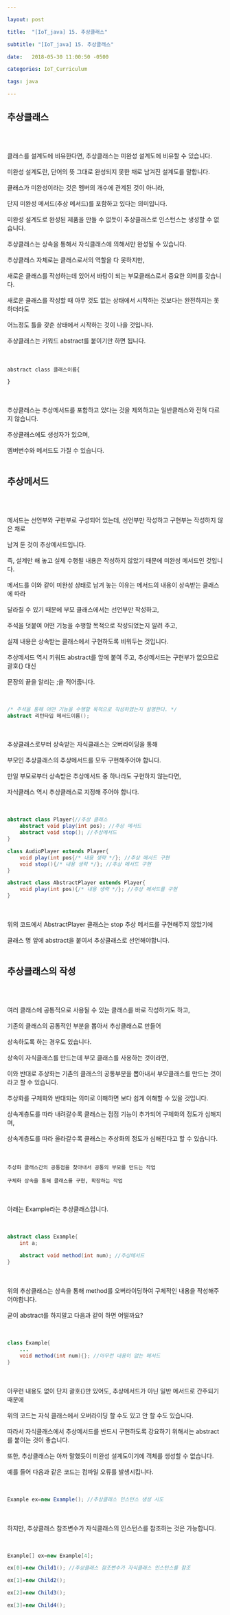 ```yaml
---

layout: post

title:  "[IoT_java] 15. 추상클래스"

subtitle: "[IoT_java] 15. 추상클래스"

date:   2018-05-30 11:00:50 -0500

categories: IoT_Curriculum

tags: java

---
```


## 추상클래스

<br>
<br>

클래스를 설계도에 비유한다면, 추상클래스는 미완성 설계도에 비유할 수 있습니다.
<br>
<br>
미완성 설계도란, 단어의 뜻 그대로 완성되지 못한 채로 남겨진 설계도를 말합니다.
<br>
<br>
클래스가 미완성이라는 것은 멤버의 개수에 관계된 것이 아니라,
<br>
<br>
단지 미완성 메서드(추상 메서드)를 포함하고 있다는 의미입니다.
<br>
<br>
미완성 설계도로 완성된 제품을 만들 수 없듯이 추상클래스로 인스턴스는 생성할 수 없습니다.
<br>
<br>
추상클래스는 상속을 통해서 자식클래스에 의해서만 완성될 수 있습니다.
<br>
<br>
추상클래스 자체로는 클래스로서의 역할을 다 못하지만,
<br>
<br>
새로운 클래스를 작성하는데 있어서 바탕이 되는 부모클래스로서 중요한 의미를 갖습니다.
<br>
<br>
새로운 클래스를 작성할 때 아무 것도 없는 상태에서 시작하는 것보다는 완전하지는 못하더라도
<br>
<br> 
어느정도 틀을 갖춘 상태에서 시작하는 것이 나을 것입니다.
<br>
<br>
추상클래스는 키워드 abstract를 붙이기만 하면 됩니다.
<br>
<br>
<br>

```
abstract class 클래스이름{

}
```

<br>
<br>
추상클래스는 추상메서드를 포함하고 있다는 것을 제외하고는 일반클래스와 전혀 다르지 않습니다.
<br>
<br>
추상클래스에도 생성자가 있으며,
<br>
<br>
멤버변수와 메서드도 가질 수 있습니다.

<br>
<br>

## 추상메서드

<br>
<br>

메서드는 선언부와 구현부로 구성되어 있는데, 선언부만 작성하고 구현부는 작성하지 않은 채로
<br>
<br>
남겨 둔 것이 추상메서드입니다.
<br>
<br>
즉, 설계만 해 놓고 실제 수행될 내용은 작성하지 않았기 때문에 미완성 메서드인 것입니다.
<br>
<br>
메서드를 이와 같이 미완성 상태로 남겨 놓는 이유는 메서드의 내용이 상속받는 클래스에 따라
<br>
<br>
달라질 수 있기 때문에 부모 클래스에서는 선언부만 작성하고,
<br>
<br>
주석을 덧붙여 어떤 기능을 수행할 목적으로 작성되었는지 알려 주고,
<br>
<br>
실제 내용은 상속받는 클래스에서 구현하도록 비워두는 것입니다.
<br>
<br>
추상메서드 역시 키워드 abstract를 앞에 붙여 주고, 추상메서드는 구현부가 없으므로 괄호{} 대신
<br>
<br>
문장의 끝을 알리는 ;을 적어줍니다.
<br>
<br>
<br>

```java
/* 주석을 통해 어떤 기능을 수행할 목적으로 작성하였는지 설명한다. */
abstract 리턴타입 메서드이름();
```

<br>
<br>
추상클래스로부터 상속받는 자식클래스는 오버라이딩을 통해 
<br>
<br>
부모인 추상클래스의 추상메서드를 모두 구현해주어야 합니다.
<br>
<br>
만일 부모로부터 상속받은 추상메서드 중 하나라도 구현하지 않는다면,
<br>
<br>
자식클래스 역시 추상클래스로 지정해 주어야 합니다.
<br>
<br>
<br>

```java
abstract class Player{//추상 클래스
	abstract void play(int pos); //추상 메서드
	abstract void stop(); //추상메서드
}

class AudioPlayer extends Player{
	void play(int pos{/* 내용 생략 */}; //추상 메서드 구현
	void stop(){/* 내용 생략 */}; //추상 메서드 구현
}

abstract class AbstractPlayer extends Player{
	void play(int pos){/* 내용 생략 */}; //추상 메서드를 구현
}
```

<br>
<br>
위의 코드에서 AbstractPlayer 클래스는 stop 추상 메서드를 구현해주지 않았기에
<br>
<br>
클래스 명 앞에 abstract을 붙여서 추상클래스로 선언해야합니다.

<br>
<br>

## 추상클래스의 작성

<br>
<br>

여러 클래스에 공통적으로 사용될 수 있는 클래스를 바로 작성하기도 하고,
<br>
<br>
기존의 클래스의 공통적인 부분을 뽑아서 추상클래스로 만들어
<br>
<br>
상속하도록 하는 경우도 있습니다.
<br>
<br>
상속이 자식클래스를 만드는데 부모 클래스를 사용하는 것이라면,
<br>
<br>
이와 반대로 추상화는 기존의 클래스의 공통부분을 뽑아내서 부모클래스를 만드는 것이라고 할 수 있습니다.
<br>
<br>
추상화를 구체화와 반대되는 의미로 이해하면 보다 쉽게 이해할 수 있을 것입니다.
<br>
<br>
상속계층도를 따라 내려갈수록 클래스는 점점 기능이 추가되어 구체화의 정도가 심해지며,
<br>
<br>
상속계층도를 따라 올라갈수록 클래스는 추상화의 정도가 심해진다고 할 수 있습니다.
<br>
<br>
<br>

```
추상화 클래스간의 공통점을 찾아내서 공통의 부모를 만드는 작업

구체화 상속을 통해 클래스를 구현, 확장하는 작업
```

<br>
<br>
아래는 Example라는 추상클래스입니다.
<br>
<br>
<br>

```java
abstract class Example{
	int a;
	
	abstract void method(int num); //추상메서드
}
```

<br>
<br>
위의 추상클래스는 상속을 통해 method를 오버라이딩하여 구체적인 내용을 작성해주어야합니다.
<br>
<br>
굳이 abstract를 하지말고 다음과 같이 하면 어떨까요?
<br>
<br>
<br>

```java
class Example{
	...
	void method(int num){}; //아무런 내용이 없는 메서드
}
```

<br>
<br>
아무런 내용도 없이 단지 괄호{}만 있어도, 추상메서드가 아닌 일반 메서드로 간주되기 때문에
<br>
<br>
위의 코드는 자식 클래스에서 오버라이딩 할 수도 있고 안 할 수도 있습니다.
<br>
<br>
따라서 자식클래스에서 추상메서드를 반드시 구현하도록 강요하기 위해서는 abstract를 붙이는 것이 좋습니다.
<br>
<br>
또한, 추상클래스는 아까 말했듯이 미완성 설계도이기에 객체를 생성할 수 없습니다.
<br>
<br>
예를 들어 다음과 같은 코드는 컴파일 오류를 발생시킵니다.
<br>
<br>
<br>

```java
Example ex=new Example(); //추상클래스 인스턴스 생성 시도
```

<br>
<br>
하지만, 추상클래스 참조변수가 자식클래스의 인스턴스를 참조하는 것은 가능합니다.
<br>
<br>
<br>

```java
Example[] ex=new Example[4];

ex[0]=new Child1(); //추상클래스 참조변수가 자식클래스 인스턴스를 참조 

ex[1]=new Child2();

ex[2]=new Child3();

ex[3]=new Child4();
```



